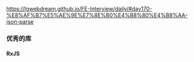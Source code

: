 https://lgwebdream.github.io/FE-Interview/daily/#day170-%E8%AF%B7%E5%AE%9E%E7%8E%B0%E4%B8%80%E4%B8%AA-json-parse





### 优秀的库

#### RxJS